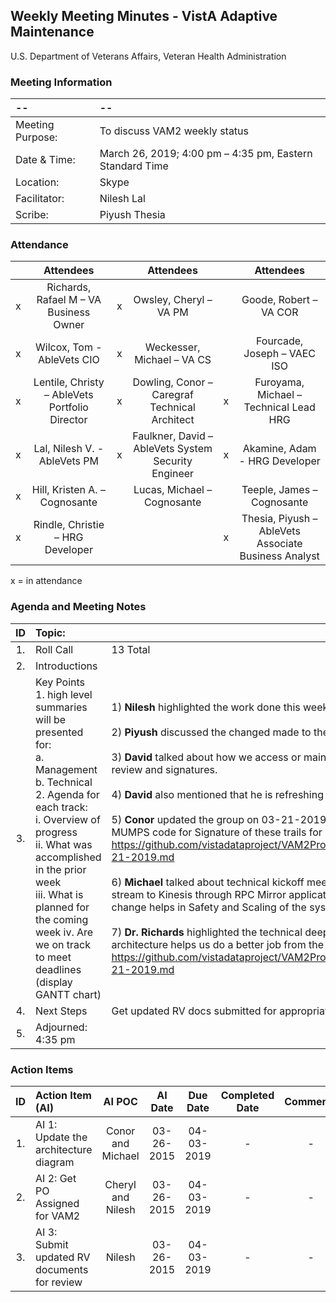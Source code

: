 ## Weekly Meeting Minutes  - VistA Adaptive Maintenance
U.S. Department of Veterans Affairs, Veteran Health Administration


### Meeting Information
| -- | -- |
|:---|:---|
| Meeting Purpose: | To discuss VAM2 weekly status  |
| Date & Time: |	March 26, 2019; 4:00 pm – 4:35 pm, Eastern Standard Time |
| Location:	| Skype | 
| Facilitator:	| Nilesh Lal |
| Scribe: |	Piyush Thesia |


### Attendance

|  | Attendees |  | Attendees	|  | Attendees |
|:---:|:---:|:---:|:---:|:---:|:---:|
| x | Richards, Rafael M – VA Business Owner | x | Owsley, Cheryl – VA PM |  | Goode, Robert – VA COR |
| x  | Wilcox, Tom - AbleVets CIO | x | Weckesser, Michael – VA CS |  | Fourcade, Joseph – VAEC ISO |
| x | Lentile, Christy – AbleVets Portfolio Director | x | Dowling, Conor – Caregraf Technical Architect | x | Furoyama, Michael – Technical Lead HRG | 
| x | Lal, Nilesh V. - AbleVets PM | x | Faulkner, David – AbleVets System Security Engineer | x | Akamine, Adam - HRG Developer |
| x | Hill, Kristen A. – Cognosante |  | Lucas, Michael – Cognosante  |  | Teeple, James – Cognosante |
| x | Rindle, Christie – HRG Developer |  |   | x | Thesia, Piyush – AbleVets Associate Business Analyst |

x = in attendance


### Agenda and Meeting Notes

| ID | Topic: |  |
|:---:|:---|:---|
| 1. | Roll Call | 13 Total |
| 2. | Introductions |  | 
| 3. | Key Points </br> 1.	high level summaries will be presented for: </br> a.	Management </br> b.	Technical </br> 2.	Agenda for each track: </br> i.	Overview of progress </br> ii.	What was accomplished in the prior week </br> iii.	What is planned for the coming week iv.	Are we on track to meet deadlines (display GANTT chart) | 1) **Nilesh** highlighted the work done this week in RV. We are taking Cheryl’s help to get a PO assigned to VAM2. </br> </br> 2) **Piyush** discussed the changed made to the ATO Dashboard this week. </br> </br> 3) **David** talked about how we access or maintain documents in RV and what docs or details we update RV with. He talked about peer reviews prior to documents going to Bobbi for her review and signatures. </br> </br> 4) **David** also mentioned that he is refreshing the RV documents and soon will present these documents for Dr. Richard’s review. </br> </br> 5) **Conor** updated the group on 03-21-2019's Technical Deep Dive meeting's outcome.  He mentioned that there is a trail of the RPC calls on VistA. The technical team is looking at MUMPS code for Signature of these trails for proper classification. https://github.com/vistadataproject/VAM2ProjectManagement/blob/master/Documents/weekly_meeting_minutes/Technical%20Deep%20Dive%20Meeting%20at%20AWS%20on%2003-21-2019.md </br> </br> 6) **Michael** talked about technical kickoff meeting being very useful.  He discussed the concept of Traffic Mirroring. Splitting RPC traffic screens. Sending the traffic to VistA and sending a stream to Kinesis through RPC Mirror application.  He mentioned the outcome of the deep dive meeting was a slight architectural shift that aims the project in a better direction. He said the change helps in Safety and Scaling of the system. https://github.com/vistadataproject/RPCMirror </br> </br> 7) **Dr. Richards** highlighted the technical deep dive on 03-21-2019 was a major milestone achieved.  It validated the VAM2 approach and acknowledged that the minor tweak in the architecture helps us do a better job from the very beginning in delivering the required security to the VistA. https://github.com/vistadataproject/VAM2ProjectManagement/blob/master/Documents/weekly_meeting_minutes/Technical%20Deep%20Dive%20Meeting%20at%20AWS%20on%2003-21-2019.md |
| 4. |	Next Steps | Get updated RV docs submitted for appropriate reviews |
| 5. | Adjourned: 4:35 pm |  |



### Action Items

| ID | Action Item (AI) | AI POC | AI Date | Due Date | Completed Date | Comments |
|:---:|:---|:---:|:---:|:---:|:---:|:---:|
| 1. | AI 1:  Update the architecture diagram | Conor and Michael | 03-26-2015 | 04-03-2019 | - | - | 
| 2. | AI 2:  Get PO Assigned for VAM2 | Cheryl and Nilesh | 03-26-2015 | 04-03-2019 | - | - |
| 3. | AI 3:  Submit updated RV documents for review | Nilesh | 03-26-2015 | 04-03-2019 | - | - | 	
	





